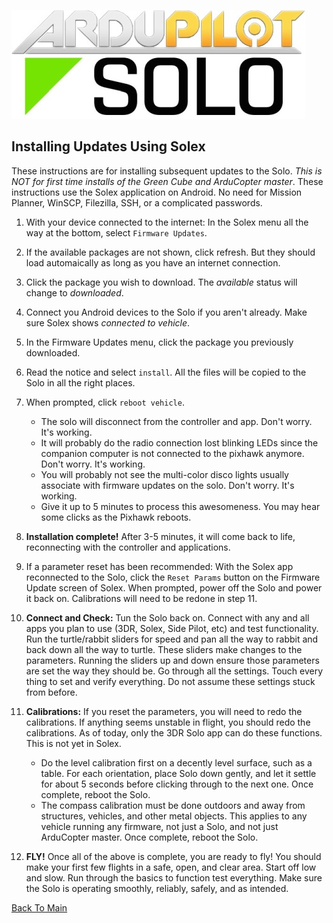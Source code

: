 ![Logo](https://github.com/ArduPilot/SoloScripts/blob/master/Misc/APsolo.jpg)

Installing Updates Using Solex
-----------------------------------------------
These instructions are for installing subsequent updates to the Solo. _This is NOT for first time installs of the Green Cube and ArduCopter master_. These instructions use the Solex application on Android.  No need for Mission Planner, WinSCP, Filezilla, SSH, or a complicated passwords.

1. With your device connected to the internet: In the Solex menu all the way at the bottom, select `Firmware Updates`.

2. If the available packages are not shown, click refresh. But they should load automaically as long as you have an internet connection.

3. Click the package you wish to download.  The _available_ status will change to _downloaded_.

4. Connect you Android devices to the Solo if you aren't already. Make sure Solex shows _connected to vehicle_.

5. In the Firmware Updates menu, click the package you previously downloaded.

6. Read the notice and select `install`. All the files will be copied to the Solo in all the right places.

7. When prompted, click `reboot vehicle`.
    * The solo will disconnect from the controller and app. Don't worry. It's working.
    * It will probably do the radio connection lost blinking LEDs since the companion computer is not connected to the pixhawk anymore. Don't worry. It's working.
    * You will probably not see the multi-color disco lights usually associate with firmware updates on the solo. Don't worry. It's working.
    * Give it up to 5 minutes to process this awesomeness. You may hear some clicks as the Pixhawk reboots.
    
8. **Installation complete!** After 3-5 minutes, it will come back to life, reconnecting with the controller and applications. 

9. If a parameter reset has been recommended: With the Solex app reconnected to the Solo, click the `Reset Params` button on the Firmware Update screen of Solex.  When prompted, power off the Solo and power it back on. Calibrations will need to be redone in step 11.

10. **Connect and Check:** Tun the Solo back on. Connect with any and all apps you plan to use (3DR, Solex, Side Pilot, etc) and test functionality. Run the turtle/rabbit sliders for speed and pan all the way to rabbit and back down all the way to turtle. These sliders make changes to the parameters. Running the sliders up and down ensure those parameters are set the way they should be.  Go through all the settings. Touch every thing to set and verify everything. Do not assume these settings stuck from before. 

11. **Calibrations:** If you reset the parameters, you will need to redo the calibrations. If anything seems unstable in flight, you should redo the calibrations. As of today, only the 3DR Solo app can do these functions. This is not yet in Solex.
    * Do the level calibration first on a decently level surface, such as a table. For each orientation, place Solo down gently, and let it settle for about 5 seconds before clicking through to the next one. Once complete, reboot the Solo.
    * The compass calibration must be done outdoors and away from structures, vehicles, and other metal objects. This applies to any vehicle running any firmware, not just a Solo, and not just ArduCopter master. Once complete, reboot the Solo.

12. **FLY!** Once all of the above is complete, you are ready to fly! You should make your first few flights in a safe, open, and clear area. Start off low and slow. Run through the basics to function test everything.  Make sure the Solo is operating smoothly, reliably, safely, and as intended.

[Back To Main](../master/README.md)